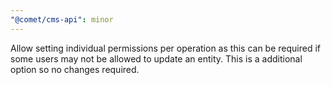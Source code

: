 ```yaml
---
"@comet/cms-api": minor
---
```


Allow setting individual permissions per operation as this can be required if some users may not be allowed to update an entity. This is a additional option so no changes required.
